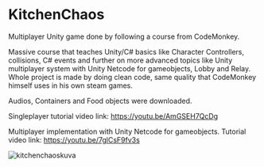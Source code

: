 # KitchenChaos
 Multiplayer Unity game done by following a course from CodeMonkey.

 Massive course that teaches Unity/C# basics like Character Controllers, collisions, C# events and further on more advanced topics like Unity multiplayer system
 with Unity Netcode for gameobjects, Lobby and Relay. Whole project is made by doing clean code, same quality that CodeMonkey himself uses in his own steam games.

 Audios, Containers and Food objects were downloaded.
 
 Singleplayer tutorial video link: https://youtu.be/AmGSEH7QcDg

 Multiplayer implementation with Unity Netcode for gameobjects. Tutorial video link: https://youtu.be/7glCsF9fv3s
 
![kitchenchaoskuva](https://github.com/SKIPAH/KitchenChaos/assets/61183450/a5286547-6d7e-400d-801c-ac473d371692)
